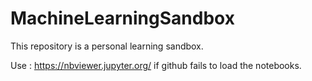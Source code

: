 # MachineLearningSandbox
This repository is a personal learning sandbox.

Use : https://nbviewer.jupyter.org/ if github fails to load the notebooks.
